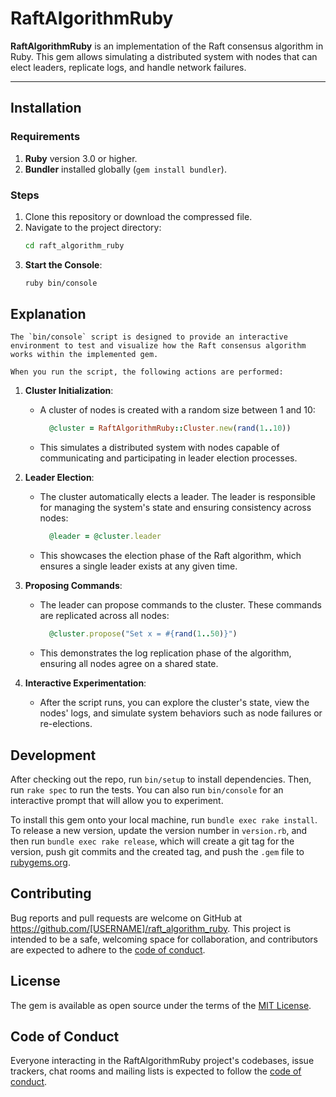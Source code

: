 # RaftAlgorithmRuby

**RaftAlgorithmRuby** is an implementation of the Raft consensus algorithm in Ruby. This gem allows simulating a distributed system with nodes that can elect leaders, replicate logs, and handle network failures.

---

## Installation

### Requirements
1. **Ruby** version 3.0 or higher.
2. **Bundler** installed globally (`gem install bundler`).

### Steps
1. Clone this repository or download the compressed file.
2. Navigate to the project directory:
   ```bash
   cd raft_algorithm_ruby
2. **Start the Console**:
    ```bash
   ruby bin/console
   
## Explanation
    The `bin/console` script is designed to provide an interactive environment to test and visualize how the Raft consensus algorithm works within the implemented gem. 

    When you run the script, the following actions are performed:

1. **Cluster Initialization**:
    - A cluster of nodes is created with a random size between 1 and 10:
      ```ruby
        @cluster = RaftAlgorithmRuby::Cluster.new(rand(1..10))
      ```
    - This simulates a distributed system with nodes capable of communicating and participating in leader election processes.

2. **Leader Election**:
    - The cluster automatically elects a leader. The leader is responsible for managing the system's state and ensuring consistency across nodes:
      ```ruby
        @leader = @cluster.leader
      ```
    - This showcases the election phase of the Raft algorithm, which ensures a single leader exists at any given time.

3. **Proposing Commands**:
    - The leader can propose commands to the cluster. These commands are replicated across all nodes:
      ```ruby
        @cluster.propose("Set x = #{rand(1..50)}")
      ```
    - This demonstrates the log replication phase of the algorithm, ensuring all nodes agree on a shared state.

4. **Interactive Experimentation**:
    - After the script runs, you can explore the cluster's state, view the nodes' logs, and simulate system behaviors such as node failures or re-elections.

## Development

After checking out the repo, run `bin/setup` to install dependencies. Then, run `rake spec` to run the tests. You can also run `bin/console` for an interactive prompt that will allow you to experiment.

To install this gem onto your local machine, run `bundle exec rake install`. To release a new version, update the version number in `version.rb`, and then run `bundle exec rake release`, which will create a git tag for the version, push git commits and the created tag, and push the `.gem` file to [rubygems.org](https://rubygems.org).

## Contributing

Bug reports and pull requests are welcome on GitHub at https://github.com/[USERNAME]/raft_algorithm_ruby. This project is intended to be a safe, welcoming space for collaboration, and contributors are expected to adhere to the [code of conduct](https://github.com/[USERNAME]/raft_algorithm_ruby/blob/main/CODE_OF_CONDUCT.md).

## License

The gem is available as open source under the terms of the [MIT License](https://opensource.org/licenses/MIT).

## Code of Conduct

Everyone interacting in the RaftAlgorithmRuby project's codebases, issue trackers, chat rooms and mailing lists is expected to follow the [code of conduct](https://github.com/[USERNAME]/raft_algorithm_ruby/blob/main/CODE_OF_CONDUCT.md).
